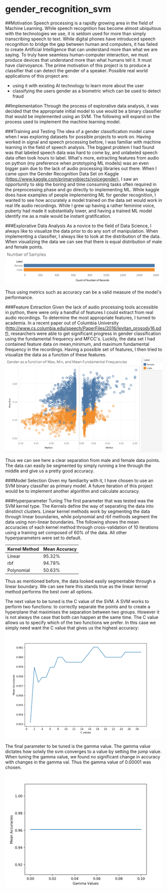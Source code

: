 # gender_recognition_svm

##Motivation
Speech processing is a rapidly growing area in the field of Machine Learning. While speech recognition has become almost ubiquitous with the technologies we use, it is seldom used for more than simply transcribing speech to text. While digital phones have introduced speech recognition to bridge the gap between human and computers, it has failed to create Artificial Intelligence that can understand more than what we are saying. To truly have seamless human-computer interaction, we must produce devices that understand more than what humans tell it. It must have clairvoyance. The prime motivation of this project is to produce a classifier that can detect the gender of a speaker. Possible real world applications of this project are: 
  - using it with existing AI technology to learn more about the user 
  - classifying the users gender as a biometric which can be used to detect fraud 

##Implementation 
Through the process of explorative data analysis, it was decided that the appropriate initial model to use would be a binary classifier that would be implemented using an SVM. The following will expand on the process used to implement the machine learning model.

###Training and Testing 
The idea of a gender classification model came when I was exploring datasets for possible projects to work on. Having worked in signal and speech processing before, I was familiar with machine learning in the field of speech analysis. The biggest problem I had found was that labeled speech data was hard to come by, and unlabeled speech data often took hours to label. What's more, extracting features from audio on python (my preference when prototyping ML models) was an even bigger pain due to the lack of audio processing libraries out there. When I came upon the Gender Recognition Data Set on Kaggle (https://www.kaggle.com/primaryobjects/voicegender), I saw an opportunity to skip the boring and time consuming tasks often required in the preprocessing phase and go directly to implementing ML. While kaggle does have examples of people implementing ML for gender recognition, I wanted to see how accurately a model trained on the data set would work in real life audio recordings. While I grew up having a rather feminine voice, puberty had made it substantially lower, and having a trained ML model identify me as a male would be instant gratification. 

###Explorative Data Analysis 
As a novice to the field of Data Science, I always like to visualize the data prior to do any sort of manipulation. When implementing a classifier, I always like to look at the distribution of the data. When visualizing the data we can see that there is equal distribution of male and female points. 
![data distribution](docs/data_set_size.png)

Thus using metrics such as accuracy can be a valid measure of the model's performance. 

###Feature Extraction 
Given the lack of audio processing tools accessible in python, there were only a handful of features I could extract from real audio recordings. To determine the most appropriate features, I turned to academia. In a recent paper out of Columbia University (http://www.cs.columbia.edu/speech/PaperFiles/2016/levitan_prosody16.pdf), researchers were able to get significant progress in gender classification using the fundamental frequency and MFCC's. Luckily, the data set I had contained feature data on mean,minimum, and maximum fundamental frequency in the recordings. Having a possible set of features, I then tried to visualize the data as a function of these features.  
![Features](docs/mean,min,max.png)

Thus we can see here a clear separation from male and female data points. The data can easily be segmented by simply running a line through the middle and give us a pretty good accuracy. 

###Model Selection 
Given my familiarity with it, I have chosen to use an SVM binary classifier as primary model. A future iteration of this project would be to implement another algorithm and calculate accuracy. 

###Hyperparameter Tuning 
The first parameter that was tested was the SVM kernel type. The Kernels define the way of separating the data into dinstinct clusters. Linear kernel methods work by segmenting the data through linear boundaries, while polynomial and rbf methods segment the data using non-linear boundaries. The following shows the mean accuracies of each kernel method through cross-validation of 10 iterations using a training set composed of 60% of the data. All other hyperparameters were set to default.

| Kernel Method  |Mean Accuracy |
| ------------- | ------------- |
| Linear  | 95.32%  |
| rbf  | 94.78%  |
| Polynomial | 50.63% | 

Thus as mentioned before, the data looked easily segmentable through a linear boundary. We can see here this stands true as the linear kernel method performs the best over all options. 

The next value to be tuned is the C value of the SVM. A SVM works to perform two functions: to correctly separate the points and to create a hyperplane that maximises the separation between two groups. However it is not always the case that both can happen at the same time. The C value allows us to specify which of the two functions we prefer. In this case we simply need want the C value that gives us the highest accuracy: 
![C values](docs/cvals.png)

The final parameter to be tuned is the gamma value. The gamma value dictates how solwly the svm converges to a value by setting the jump value. When tuning the gamma value, we found no significant change in accuracy with changes in the gamma val. Thus the gamma value of 0.00001 was chosen. 
![Gamma Values](docs/gamma_vals.png)
